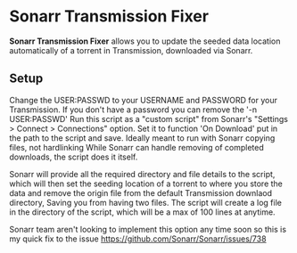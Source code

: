Sonarr Transmission Fixer
======
**Sonarr Transmission Fixer** allows you to update the seeded data location automatically of a torrent in Transmission, downloaded via Sonarr.

## Setup

Change the USER:PASSWD to your USERNAME and PASSWORD for your Transmission. If you don't have a password you can remove the '-n USER:PASSWD'
Run this script as a "custom script" from Sonarr's "Settings > Connect > Connections" option. Set it to function 'On Download' put in the path to the script and save.
Ideally meant to run with Sonarr copying files, not hardlinking
While Sonarr can handle removing of completed downloads, the script does it itself.

Sonarr will provide all the required directory and file details to the script, which will then set the seeding location of a torrent to where you store the data and remove the origin file from the default Transmission downlaod directory, Saving you from having two files.
The script will create a log file in the directory of the script, which will be a max of 100 lines at anytime.

Sonarr team aren't looking to implement this option any time soon so this is my quick fix to the issue https://github.com/Sonarr/Sonarr/issues/738
